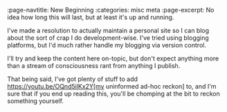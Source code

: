 :page-navtitle: New Beginning
:categories: misc meta
:page-excerpt: No idea how long this will last, but at least it's up and running.

I've made a resolution to actually maintain a personal site so I can blog about the sort of crap I do development-wise. I've tried using blogging platforms, but I'd much rather handle my blogging via version control.

I'll try and keep the content here on-topic, but don't expect anything more than a stream of consciousness rant from anything I publish.

That being said, I've got plenty of stuff to add https://youtu.be/OQnd5ilKx2Y[my uninformed ad-hoc reckon] to, and I'm sure that if you end up reading this, you'll be chomping at the bit to reckon something yourself.

